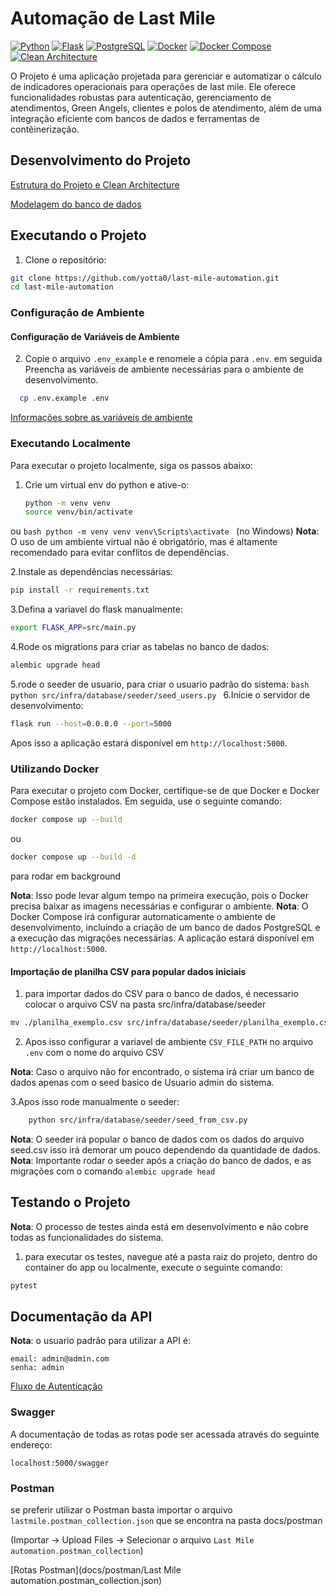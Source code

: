 # Automação de Last Mile
[![Python](https://img.shields.io/badge/Python-3.8-blue)](https://www.python.org/)
[![Flask](https://img.shields.io/badge/Flask-3.1.0-blue)](https://flask.palletsprojects.com/)
[![PostgreSQL](https://img.shields.io/badge/PostgreSQL-14.6-blue)](https://www.postgresql.org/)
[![Docker](https://img.shields.io/badge/Docker-Yes-blue)](https://www.docker.com/)
[![Docker Compose](https://img.shields.io/badge/Docker%20Compose-Yes-blue)](https://docs.docker.com/compose/)
[![Clean Architecture](https://img.shields.io/badge/Clean%20Architecture-Yes-blue)](https://blog.cleancoder.com/uncle-bob/2012/08/13/the-clean-architecture.html)

O Projeto é uma aplicação projetada para gerenciar e automatizar o cálculo de indicadores operacionais para operações de last mile. Ele oferece funcionalidades robustas para autenticação, gerenciamento de atendimentos, Green Angels, clientes e polos de atendimento, além de uma integração eficiente com bancos de dados e ferramentas de contêinerização.

## Desenvolvimento do Projeto

[Estrutura do Projeto e Clean Architecture](docs/project_structure.md)

[Modelagem do banco de dados](docs/database_model.md)


## Executando o Projeto

1. Clone o repositório:
```bash
git clone https://github.com/yotta0/last-mile-automation.git
cd last-mile-automation
```

### Configuração de Ambiente

#### **Configuração de Variáveis de Ambiente**
2. Copie o arquivo `.env_example` e renomeie a cópia para `.env`. em seguida Preencha as variáveis de ambiente necessárias para o ambiente de desenvolvimento.

```bash
  cp .env.example .env
```

[Informações sobre as variáveis de ambiente](docs/env_variables.md)

### Executando Localmente

Para executar o projeto localmente, siga os passos abaixo:

1. Crie um virtual env do python e ative-o:
   ```bash
   python -m venv venv
   source venv/bin/activate
   ```
ou 
    ```bash
    python -m venv venv
    venv\Scripts\activate
    ```
(no Windows)
**Nota**: O uso de um ambiente virtual não é obrigatório, mas é altamente recomendado para evitar conflitos de dependências.

2.Instale as dependências necessárias:

   ```bash
   pip install -r requirements.txt
   ```

3.Defina a variavel do flask manualmente:
   ```bash
   export FLASK_APP=src/main.py
   ```
4.Rode os migrations para criar as tabelas no banco de dados:
   ```bash
   alembic upgrade head
   ```
5.rode o seeder de usuario, para criar o usuario padrão do sistema:
    ```bash
    python src/infra/database/seeder/seed_users.py
    ```
6.Inicie o servidor de desenvolvimento:

   ```bash
   flask run --host=0.0.0.0 --port=5000
   ```
Apos isso a aplicação estará disponível em `http://localhost:5000`.

### Utilizando Docker

Para executar o projeto com Docker, certifique-se de que Docker e Docker Compose estão instalados. Em seguida, use o seguinte comando:

```bash
docker compose up --build
```

ou 

```bash
docker compose up --build -d
```
para rodar em background

**Nota**: Isso pode levar algum tempo na primeira execução, pois o Docker precisa baixar as imagens necessárias e configurar o ambiente.
**Nota**: O Docker Compose irá configurar automaticamente o ambiente de desenvolvimento, incluindo a criação de um banco de dados PostgreSQL e a execução das migrações necessárias. A aplicação estará disponível em `http://localhost:5000`.

#### **Importação de planilha CSV para popular dados iniciais**

1. para importar dados do CSV para o banco de dados, é necessario colocar o arquivo CSV na pasta src/infra/database/seeder

```bash
mv ./planilha_exemplo.csv src/infra/database/seeder/planilha_exemplo.csv
```
2. Apos isso configurar a variavel de ambiente `CSV_FILE_PATH` no arquivo `.env` com o nome do arquivo CSV

**Nota**: Caso o arquivo não for encontrado, o sistema irá criar um banco de dados apenas com o seed basico de Usuario admin do sistema.

3.Apos isso rode manualmente o seeder:
```bash
    python src/infra/database/seeder/seed_from_csv.py
  ```
**Nota**: O seeder irá popular o banco de dados com os dados do arquivo seed.csv isso irá demorar um pouco dependendo da quantidade de dados.
**Nota**: Importante rodar o seeder após a criação do banco de dados, e as migrações com o comando `alembic upgrade head`

## Testando o Projeto

**Nota**: O processo de testes ainda está em desenvolvimento e não cobre todas as funcionalidades do sistema.

1. para executar os testes, navegue até a pasta raiz do projeto, dentro do container do app ou localmente, execute o seguinte comando:
```bash
pytest
```

## Documentação da API
**Nota**: o usuario padrão para utilizar a API é:
```plaintext
email: admin@admin.com
senha: admin
```
[Fluxo de Autenticação](docs/authentication_flow.md)

###  Swagger
A documentação de todas as rotas pode ser acessada através do seguinte endereço:

```plaintext
localhost:5000/swagger
```
### Postman
se preferir utilizar o Postman
basta importar o arquivo `lastmile.postman_collection.json` que se encontra na pasta docs/postman

(Importar -> Upload Files -> Selecionar o arquivo `Last Mile automation.postman_collection`)

[Rotas Postman](docs/postman/Last Mile automation.postman_collection.json)
